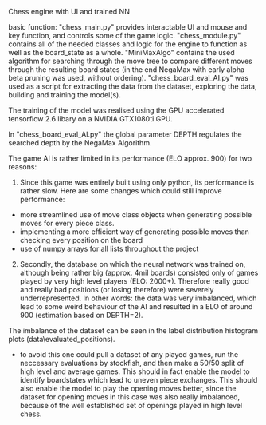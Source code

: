 Chess engine with UI and trained NN

basic function:
"chess_main.py" provides interactable UI and mouse and key function, and controls some of the game logic.
"chess_module.py" contains all of the needed classes and logic for the engine to function as well as the board_state as a whole.
"MiniMaxAlgo" contains the used algorithm for searching through the move tree to compare different moves through the
resulting board states (in the end NegaMax with early alpha beta pruning was used, without ordering).
"chess_board_eval_AI.py" was used as a script for extracting the data from the dataset, exploring the data,
building and training the model(s).

The training of the model was realised using the GPU accelerated tensorflow 2.6 libary on a NVIDIA GTX1080ti GPU.


In "chess_board_eval_AI.py" the global parameter DEPTH regulates the searched depth by the NegaMax Algorithm.

The game AI is rather limited in its performance (ELO approx. 900) for two reasons:

1) Since this game was entirely built using only python, its performance is rather slow.
Here are some changes which could still improve performance:

- more streamlined use of move class objects when generating possible moves for every piece class.
- implementing a more efficient way of generating possible moves than checking every position on the board 
- use of numpy arrays for all lists throughout the project

2) Secondly, the database on which the neural network was trained on, although being rather big (approx. 4mil boards)
consisted only of games played by very high level players (ELO: 2000+). Therefore really good and really bad positions
(or losing therefore) were severely underrepresented. In other words: the data was very imbalanced, which lead to some
weird behaviour of the AI and resulted in a ELO of around 900 (estimation based on DEPTH=2).

The imbalance of the dataset can be seen in the label distribution histogram plots (data\evaluated_positions).
- to avoid this one could pull a dataset of any played games, run the neccessary evaluations by stockfish, and then
make a 50/50 split of high level and average games. This should in fact enable the model to identify boardstates
which lead to uneven piece exchanges. This should also enable the model to play the opening moves better, since
the dataset for opening moves in this case was also really imbalanced, because of the well established set of openings
played in high level chess.